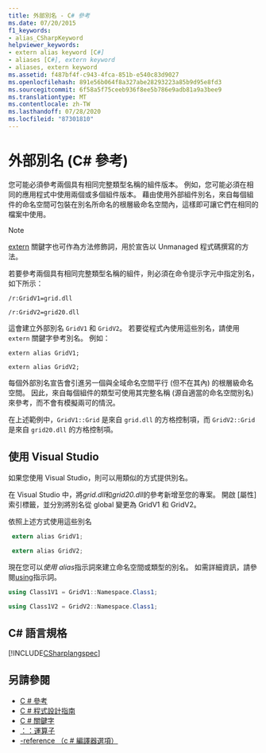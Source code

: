 ```yaml
---
title: 外部別名 - C# 參考
ms.date: 07/20/2015
f1_keywords:
- alias_CSharpKeyword
helpviewer_keywords:
- extern alias keyword [C#]
- aliases [C#], extern keyword
- aliases, extern keyword
ms.assetid: f487bf4f-c943-4fca-851b-e540c83d9027
ms.openlocfilehash: 891e56b064f8a327abe28293223a85b9d95e8fd3
ms.sourcegitcommit: 6f58a5f75ceeb936f8ee5b786e9adb81a9a3bee9
ms.translationtype: MT
ms.contentlocale: zh-TW
ms.lasthandoff: 07/28/2020
ms.locfileid: "87301810"
---
```

# <a name="extern-alias-c-reference"></a>外部別名 (C# 參考)
您可能必須參考兩個具有相同完整類型名稱的組件版本。 例如，您可能必須在相同的應用程式中使用兩個或多個組件版本。 藉由使用外部組件別名，來自每個組件的命名空間可包裝在別名所命名的根層級命名空間內，這樣即可讓它們在相同的檔案中使用。  
  
> [!NOTE]
> [extern](./extern.md) 關鍵字也可作為方法修飾詞，用於宣告以 Unmanaged 程式碼撰寫的方法。  
  
 若要參考兩個具有相同完整類型名稱的組件，則必須在命令提示字元中指定別名，如下所示：  
  
 `/r:GridV1=grid.dll`  
  
 `/r:GridV2=grid20.dll`  
  
 這會建立外部別名 `GridV1` 和 `GridV2`。 若要從程式內使用這些別名，請使用 `extern` 關鍵字參考別名。 例如：  
  
 `extern alias GridV1;`  
  
 `extern alias GridV2;`  
  
 每個外部別名宣告會引進另一個與全域命名空間平行 (但不在其內) 的根層級命名空間。 因此，來自每個組件的類型可使用其完整名稱 (源自適當的命名空間別名) 來參考，而不會有模擬兩可的情況。  
  
 在上述範例中，`GridV1::Grid` 是來自 `grid.dll` 的方格控制項，而 `GridV2::Grid` 是來自 `grid20.dll` 的方格控制項。  
  
## <a name="using-visual-studio"></a>使用 Visual Studio

如果您使用 Visual Studio，則可以用類似的方式提供別名。

在 Visual Studio 中，將*grid.dll*和*grid20.dll*的參考新增至您的專案。 開啟 [屬性] 索引標籤，並分別將別名從 global 變更為 GridV1 和 GridV2。

依照上述方式使用這些別名

```csharp
 extern alias GridV1;  
  
 extern alias GridV2;  
```

現在您可以*使用 alias*指示詞來建立命名空間或類型的別名。 如需詳細資訊，請參閱[using](using-directive.md)指示詞。

```csharp
using Class1V1 = GridV1::Namespace.Class1;

using Class1V2 = GridV2::Namespace.Class1;
```

## <a name="c-language-specification"></a>C# 語言規格  
 [!INCLUDE[CSharplangspec](~/includes/csharplangspec-md.md)]  
  
## <a name="see-also"></a>另請參閱

- [C # 參考](../index.md)
- [C # 程式設計指南](../../programming-guide/index.md)
- [C # 關鍵字](./index.md)
- [：：運算子](../operators/namespace-alias-qualifier.md)
- [-reference （c # 編譯器選項）](../compiler-options/reference-compiler-option.md)
